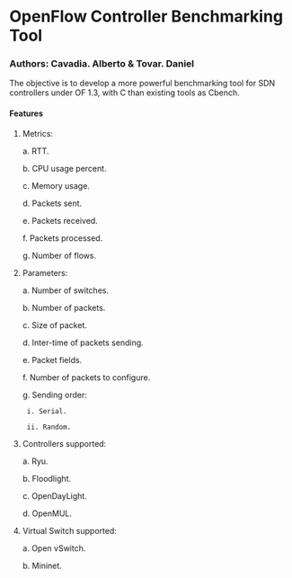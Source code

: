 # **OpenFlow Controller Benchmarking Tool**

### Authors: Cavadia. Alberto & Tovar. Daniel 

The objective is to develop a more powerful benchmarking tool for SDN 
controllers under OF 1.3, with C than existing tools as Cbench.

#### Features

1. Metrics:

	a. RTT.

	b. CPU usage percent.

	c. Memory usage.

	d. Packets sent.

	e. Packets received.

	f. Packets processed.

	g. Number of flows.

2. Parameters:

	a. Number of switches.

	b. Number of packets.

	c. Size of packet.

	d. Inter-time of packets sending.

	e. Packet fields.

	f. Number of packets to configure.

	g. Sending order:

		i. Serial. 

		ii. Random.

3. Controllers supported:

	a. Ryu.
	
	b. Floodlight.
	
	c. OpenDayLight.

	d. OpenMUL. 

4. Virtual Switch supported:

	a. Open vSwitch.
 
	b. Mininet.

